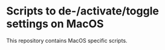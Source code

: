 # Scripts to de-/activate/toggle settings on MacOS

This repository contains MacOS specific scripts.